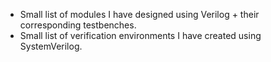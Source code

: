 - Small list of modules I have designed using Verilog + their corresponding testbenches.
- Small list of verification environments I have created using SystemVerilog.
